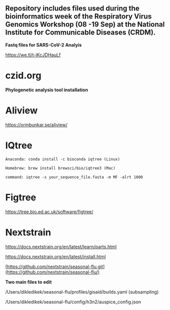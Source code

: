 ## Repository includes files used during the bioinformatics week of the Respiratory Virus Genomics Workshop (08 -19 Sep) at the National Institute for Communicable Diseases (CRDM).

**Fastq files for SARS-CoV-2 Analyis**

https://we.tl/t-iKcJDHauLf 

# czid.org

**Phylogenetic analysis tool installation**

# Aliview 

https://ormbunkar.se/aliview/

# IQtree

```
Anaconda: conda install -c bioconda iqtree (Linux)

Homebrew: brew install brewsci/bio/iqtree3 (Mac)

command: iqtree -s your_sequence_file.fasta -m MF -alrt 1000

```

# Figtree

https://tree.bio.ed.ac.uk/software/figtree/

# Nextstrain

https://docs.nextstrain.org/en/latest/learn/parts.html

https://docs.nextstrain.org/en/latest/install.html

[https://github.com/nextstrain/seasonal-flu.git](https://github.com/nextstrain/seasonal-flu/)

**Two main files to edit**

/Users/dikledikek/seasonal-flu/profiles/gisaid/builds.yaml (subsampling)

/Users/dikledikek/seasonal-flu/config/h3n2/auspice_config.json


